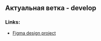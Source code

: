 ## Актуальная ветка - develop

### Links:
- [Figma design project](https://www.figma.com/file/i06ZSxBM4CdouTOp2zTP7s/Справочник-СПЗ-(Copy)?type=design&t=fR3RLuWGAcgKd71F-0)

